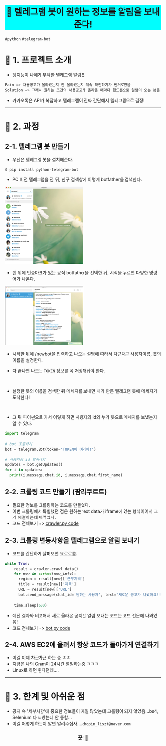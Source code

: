 <h1 align="center" style="background-color:#00FEFE"><strong>🔎 텔레그램 봇이 원하는 정보를 알림을 보내준다!</strong></h3>

`#python` `#telegram-bot` 


# 🚦 1. 프로젝트 소개
- 펭지뇽이 나에게 부탁한 텔레그램 알림봇
```python
Pain => 채용공고가 올라왔는지 안 올라왔는지 계속 확인하기가 번거로웠음
Solution => 그래서 원하는 조건의 채용공고가 올라올 때마다 핸드폰으로 알람이 오는 봇을 만들어달라고 부탁한 것.
```
- 카카오톡은 API가 복잡하고 텔레그램이 진짜 간단해서 텔레그램으로 결정!

---

# 🚦 2. 과정
## 2-1. 텔레그램 봇 만들기
- 우선은 텔레그램 봇을 설치해준다.
```python
$ pip install python-telegram-bot
```
- PC 버전 텔레그램을 깐 뒤, 친구 검색창에 이렇게 botfather을 검색한다.

<img src="images/Search_botfather.png" width="50%" height="50%">

- 맨 위에 인증마크가 있는 공식 botfather을 선택한 뒤, 시작을 누르면 다양한 명령어가 나온다.

<img src="images/newbot.png" width="50%" height="50%">

- 시작한 뒤에 /newbot을 입력하고 나오는 설명에 따라서 차근차근 사용자이름, 봇의 이름을 설정한다.  

- 다 끝나면 나오는 `TOKEN` 정보를 꼭 저장해둬야 한다.
<br>

- 설정한 봇의 이름을 검색한 뒤 메세지를 보내면 내가 만든 텔레그램 봇에 메세지가 도착한다!
<br>

- 그 뒤 파이썬으로 가서 이렇게 하면 사용자의 id와 누가 봇으로 메세지를 보냈는지 알 수 있다.
```python
import telegram

# bot 조종하기
bot = telegram.Bot(token='TOKEN이 여기에!')

# 사용자랑 id 알아내기
updates = bot.getUpdates()
for i in updates:
  print(i.message.chat.id, i.message.chat.first_name)
```

## 2-2. 크롤링 코드 만들기 (팜리쿠르트)
- 필요한 정보를 크롤링하는 코드를 만들었다.
- 이번 크롤링에서 특별했던 점은 원하는 text data가 iframe에 있는 형식이어서 그거 해결하는데 애먹었다.
- 코드 전체보기 => [crawler.py code](https://github.com/hw79chopin/Telegram-bot/blob/master/crawler/crawler.py)

## 2-3. 크롤링 변동사항을 텔레그램으로 알림 보내기
- 코드를 간단하게 살펴보면 요로로콤.
```python
while True:   
    result = crawler.crawl_data()
    for new in sorted(new_info):
      region = result[new]['근무지역']
      title = result[new]['제목']
      URL = result[new]['URL']
      bot.send_message(chat_id='원하는 사용자', text="새로운 공고가 나왔어요!!!\n\n* 지역: {}\n* 제목: <{}>\n\n관심있으면 여길 클릭하숑!\n{}".format(region, title, URL))

    time.sleep(600)
```
- 예전 결과와 비교해서 새로 올라온 공지만 알림 보내는 코드는 코드 전문에 나와있음!
- 코드 전체보기 => [bot.py code](https://github.com/hw79chopin/Telegram-bot/blob/master/bot/bot.py)

## 2-4. AWS EC2에 올려서 항상 코드가 돌아가게 연결하기
- 이걸 이제 차근차근 하는 중 ㅎㅎ
- 지금은 나의 Gram이 24시간 열일하는중 ㅋㅋㅋ
- Linux로 하면 된다던데....

---

# 🚦 3. 한계 및 아쉬운 점
- 공지 속 '세부사항'에 중요한 정보들이 제일 많았는데 크롤링이 되지 않았음...bs4, Selenium 다 써봤는데 안 통함...
- 이걸 어떻게 하는지 알면 알려주십사....`chopin_liszt@naver.com`

<h3 align="center"><strong>끗! 🙌</strong></h3>

